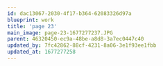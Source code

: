 ```yaml
---
id: dac13067-2030-4f17-b364-62083326d97a
blueprint: work
title: 'page 23'
main_image: page-23-1677277237.JPG
parent: 46320450-ec9a-48be-a8d8-3a7ec0447c40
updated_by: 7fc42862-88cf-4231-8a06-3e1f93ee1fbb
updated_at: 1677277258
---
```

